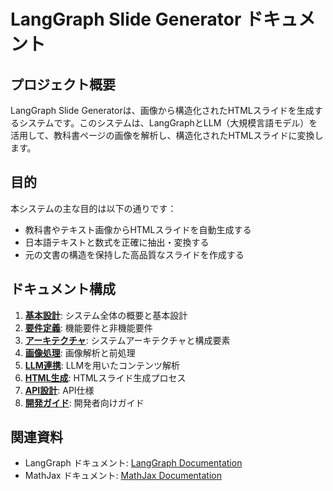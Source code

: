 # LangGraph Slide Generator ドキュメント

## プロジェクト概要

LangGraph Slide Generatorは、画像から構造化されたHTMLスライドを生成するシステムです。このシステムは、LangGraphとLLM（大規模言語モデル）を活用して、教科書ページの画像を解析し、構造化されたHTMLスライドに変換します。

## 目的

本システムの主な目的は以下の通りです：

- 教科書やテキスト画像からHTMLスライドを自動生成する
- 日本語テキストと数式を正確に抽出・変換する
- 元の文書の構造を保持した高品質なスライドを作成する

## ドキュメント構成

1. **[基本設計](./01-basic-design.md)**: システム全体の概要と基本設計
2. **[要件定義](./02-requirements.md)**: 機能要件と非機能要件
3. **[アーキテクチャ](./03-architecture.md)**: システムアーキテクチャと構成要素
4. **[画像処理](./04-image-processing.md)**: 画像解析と前処理
5. **[LLM連携](./05-llm-integration.md)**: LLMを用いたコンテンツ解析
6. **[HTML生成](./06-html-generation.md)**: HTMLスライド生成プロセス
7. **[API設計](./07-api-design.md)**: API仕様
8. **[開発ガイド](./08-development-guide.md)**: 開発者向けガイド

## 関連資料

- LangGraph ドキュメント: [LangGraph Documentation](https://langchain-ai.github.io/langgraph/)
- MathJax ドキュメント: [MathJax Documentation](https://docs.mathjax.org/)
